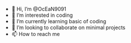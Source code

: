 - 👋 Hi, I’m @OcEaN9091
- 👀 I’m interested in coding 
- 🌱 I’m currently learning basic of coding 
- 💞️ I’m looking to collaborate on minimal projects
- 📫 How to reach me 

<!---
OcEaN9091/OcEaN9091 is a ✨ special ✨ repository because its `README.md` (this file) appears on your GitHub profile.
You can click the Preview link to take a look at your changes.
--->
